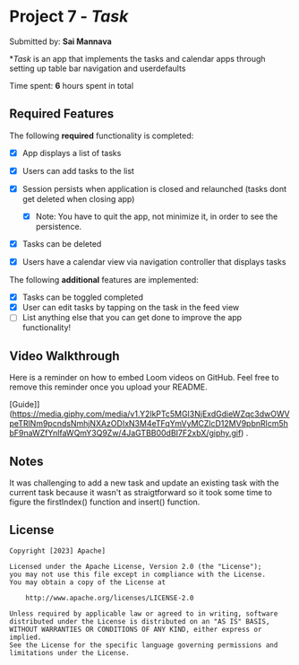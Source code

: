 # Project 7 - *Task*

Submitted by: **Sai Mannava**

**Task* is an app that implements the tasks and calendar apps through setting up table bar navigation and userdefaults

Time spent: **6** hours spent in total

## Required Features

The following **required** functionality is completed:

- [X] App displays a list of tasks
- [X] Users can add tasks to the list
- [X] Session persists when application is closed and relaunched (tasks dont get deleted when closing app) 
  - [X] Note: You have to quit the app, not minimize it, in order to see the persistence.
- [X] Tasks can be deleted
- [X] Users have a calendar view via navigation controller that displays tasks	


The following **additional** features are implemented:

- [X] Tasks can be toggled completed
- [X] User can edit tasks by tapping on the task in the feed view
- [ ] List anything else that you can get done to improve the app functionality!

## Video Walkthrough

Here is a reminder on how to embed Loom videos on GitHub. Feel free to remove this reminder once you upload your README. 

[Guide]](https://media.giphy.com/media/v1.Y2lkPTc5MGI3NjExdGdieWZqc3dwOWVpeTRlNm9pcndsNmhjNXAzODIxN3M4eTFqYmVyMCZlcD12MV9pbnRlcm5hbF9naWZfYnlfaWQmY3Q9Zw/4JaGTBB00dBI7F2xbX/giphy.gif) .

## Notes

It was challenging to add a new task and update an existing task with the current task because it wasn't as straigtforward so it took some time to figure the firstIndex() function and insert() function.

## License

    Copyright [2023] Apache]

    Licensed under the Apache License, Version 2.0 (the "License");
    you may not use this file except in compliance with the License.
    You may obtain a copy of the License at

        http://www.apache.org/licenses/LICENSE-2.0

    Unless required by applicable law or agreed to in writing, software
    distributed under the License is distributed on an "AS IS" BASIS,
    WITHOUT WARRANTIES OR CONDITIONS OF ANY KIND, either express or implied.
    See the License for the specific language governing permissions and
    limitations under the License.
